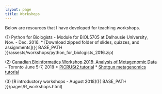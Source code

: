 ```yaml
---
layout: page
title: Workshops
---
```


Below are resources that I have developed for teaching workshops.

(1) Python for Biologists - Module for BIOL5705 at Dalhousie University, Nov. - Dec. 2016.
	* [Download zipped folder of slides, quizzes, and assignments]({{ BASE_PATH }}/assests/workshops/python_for_biologists_2016.zip)

(2) [Canadian Bioinformatics Workshop 2018: Analysis of Metagenomic Data](https://github.com/bioinformaticsdotca/Metagenomics_2018/blob/master/main_metagenomics.md) - Toronto June 5-7, 2018
	* [PICRUSt2 tutorial](https://github.com/LangilleLab/microbiome_helper/wiki/CBW-2018-PICRUSt2-Tutorial)
	* [Shotgun metagenomics tutorial](https://github.com/LangilleLab/microbiome_helper/wiki/CBW-2018-Metagenomic-Taxonomic-and-Functional-Composition-Tutorial)

(3) [R introductory workshops - August 2018]({{ BASE_PATH }}/pages/R_workshops.html)
